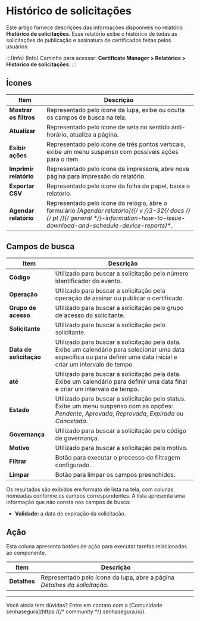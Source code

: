 # Histórico de solicitações

Este artigo fornece descrições das informações disponíveis no relatório **Histórico de solicitações**. Esse relatório exibe o histórico de todas as solicitações de publicação e assinatura de certificados feitas pelos usuários. 

:::(Info) (Info)
Caminho para acessar: **Certificate Manager > Relatórios > Histórico de solicitações**.
:::

## Ícones
| Item | Descrição |
| --- | --- |
|**Mostrar os filtros**|Representado pelo ícone da lupa, exibe ou oculta os campos de busca na tela.|
|**Atualizar**|Representado pelo ícone de seta no sentido anti-horário, atualiza a página.|
|**Exibir ações**|Representado pelo ícone de três pontos verticais, exibe um menu suspenso com possíveis ações para o item.|
|**Imprimir relatório**|Representado pelo ícone da impressora, abre nova página para impressão do relatório.|
|**Exportar CSV**|Representado pelo ícone da folha de papel, baixa o relatório.|
|**Agendar relatório**|Representado pelo ícone do relógio, abre o formulário **[Agendar relatório]({/* v */}3-32{/* docs */}{/* pt */}{/* general */}-information-how-to-issue-download-and-schedule-device-reports)**.|

## Campos de busca
| Item | Descrição |
| --- | --- |
| **Código** |Utilizado para buscar a solicitação pelo número identificador do evento.|
| **Operação** |Utilizado para buscar a solicitação pela operação de assinar ou publicar o certificado.|
| **Grupo de acesso** |Utilizado para buscar a solicitação pelo grupo de acesso do solicitante.| 
| **Solicitante** |Utilizado para buscar a solicitação pelo solicitante.|
| **Data de solicitação** |Utilizado para buscar a solicitação pela data. Exibe um calendário para selecionar uma data específica ou para definir uma data inicial e criar um intervalo de tempo.
| **até** |Utilizado para buscar a solicitação pela data. Exibe um calendário para definir uma data final e criar um intervalo de tempo.
| **Estado** |Utilizado para buscar a solicitação pelo status. Exibe um menu suspenso com as opções: *Pendente*, *Aprovada*, *Reprovada*, *Expirada* ou *Cancelada*.|
| **Governança** |Utilizado para buscar a solicitação pelo código de governança.|
| **Motivo** |Utilizado para buscar a solicitação pelo motivo.|
|**Filtrar**|Botão para executar o processo de filtragem configurado.|
|**Limpar**|Botão para limpar os campos preenchidos.|

Os resultados são exibidos em formato de lista na tela, com colunas nomeadas conforme os campos correspondentes. A lista apresenta uma informação que não consta nos campos de busca:
* **Validade:** a data de expiração da solicitação.

## Ação
Esta coluna apresenta botões de ação para executar tarefas relacionadas ao componente.

| Item | Descrição |
|---|---|
| **Detalhes** |Representado pelo ícone da lupa, abre a página *Detalhes da solicitação*.|
***
Você ainda tem dúvidas? Entre em contato com a [Comunidade senhasegura](https:/{/* community */}.senhasegura.io/).
